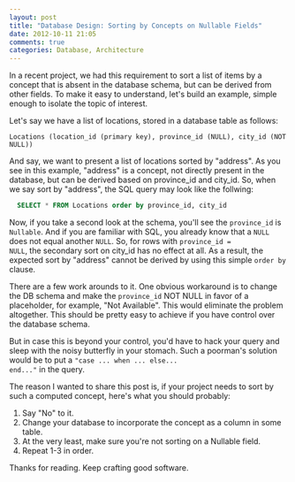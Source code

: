 ```yaml
---
layout: post
title: "Database Design: Sorting by Concepts on Nullable Fields"
date: 2012-10-11 21:05
comments: true
categories: Database, Architecture
---
```


In a recent project, we had this requirement to sort a list of items by a concept that is absent in the database schema, but can be derived from other fields. To make it easy to understand, let's build an example, simple enough to isolate the topic of interest.

Let's say we have a list of locations, stored in a database table as follows:


    Locations (location_id (primary key), province_id (NULL), city_id (NOT NULL))

And say, we want to present a list of locations sorted by "address". As you see in this example, "address" is a concept, not directly present in the database, but can be derived based on province_id and city_id. So, when we say sort by "address", the SQL query may look like the follwing:

``` sql query to sort by address
  SELECT * FROM Locations order by province_id, city_id
```

Now, if you take a second look at the schema, you'll see the <code>province_id</code> is <code>Nullable</code>. And if you are familiar with SQL, you already know that a <code>NULL</code> does not equal another <code>NULL</code>. So, for rows with <code>province_id = NULL</code>, the secondary sort on city_id has no effect at all. As a result, the expected sort by "address" cannot be derived by using this simple <code>order by</code> clause.

There are a few work arounds to it. One obvious workaround is to change the DB schema and make the <code>province_id</code> NOT NULL in favor of a placeholder, for example, "Not Available". This would eliminate the problem altogether. This should be pretty easy to achieve if you have control over the database schema.

But in case this is beyond your control, you'd have to hack your query and sleep with the noisy butterfly in your stomach. Such a poorman's solution would be to put a <code>"case ... when ... else... end..."</code> in the query.

The reason I wanted to share this post is, if your project needs to sort by such a computed concept, here's what you should probably:

1. Say "No" to it.
2. Change your database to incorporate the concept as a column in some table.
3. At the very least, make sure you're not sorting on a Nullable field.
4. Repeat 1-3 in order.

Thanks for reading. Keep crafting good software.








